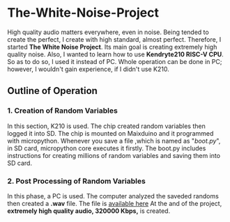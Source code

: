 # The-White-Noise-Project
High quality audio matters everywhere, even in noise. Being tended to create the perfect, I create with high standard, almost perfect. Therefore, I started **The White Noise Project**. Its main goal is creating extremely high quality noise. Also, I wanted to learn how to use **Kendryte210 RISC-V CPU**. So as to do so, I used it instead of PC. Whole operation can be done in PC; however, I wouldn't gain experience, if I didn't use K210. 
## Outline of Operation
### 1. Creation of Random Variables
In this section, K210 is used. The chip created random variables then logged it into SD. The chip is mounted on Maixduino and it programmed with micropython. Whenever you save a file ,which is named as "*boot.py*", in SD card, micropython core executes it firstly. The boot.py includes instructions for creating millions of random variables and saving them into SD card.
### 2. Post Processing of Random Variables
   In this phase, a PC is used. The computer analyzed the saveded randoms then created a **.wav** file. The file is [available here](https://s6.dosya.tc/server6/b8zj6v/white-noise.wav.html)
At the and of the project, **extremely high quality audio, 320000 Kbps,** is created.
